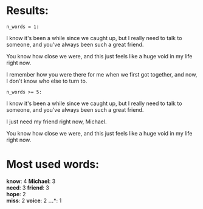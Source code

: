 # Results:

`n_words = 1:` 

I know it's been a while since we caught up, but I really need to talk to someone, and you've always been such a great friend.

You know how close we were, and this just feels like a huge void in my life right now.

I remember how you were there for me when we first got together, and now, I don't know who else to turn to.

 `n_words >= 5:`

I know it's been a while since we caught up, but I really need to talk to someone, and you've always been such a great friend.

I just need my friend right now, Michael.

You know how close we were, and this just feels like a huge void in my life right now.

# Most used words:

 **know**: 4
 **Michael**: 3  
 **need**: 3 
 **friend**: 3  
 **hope**: 2  
 **miss**: 2
 **voice**: 2
 **...***: 1 